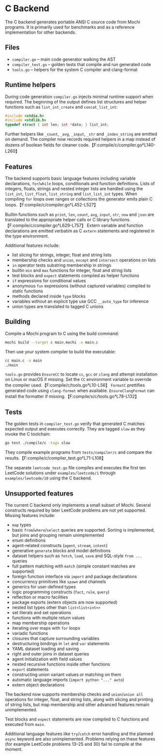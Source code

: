 # C Backend

The C backend generates portable ANSI C source code from Mochi programs. It is primarily used for benchmarks and as a reference implementation for other backends.

## Files

- `compiler.go` – main code generator walking the AST
- `compiler_test.go` – golden tests that compile and run generated code
- `tools.go` – helpers for the system C compiler and clang-format

## Runtime helpers

During code generation `compiler.go` injects minimal runtime support when required. The beginning of the output defines list structures and helper functions such as `list_int_create` and `concat_list_int`:

```c
#include <stdio.h>
#include <stdlib.h>
typedef struct { int len; int *data; } list_int;
```

Further helpers like `_count`, `_avg`, `_input`, `_str` and `_index_string` are emitted on demand. The compiler now records required helpers in a map instead of dozens of boolean fields for cleaner code.【F:compile/c/compiler.go†L140-L260】

## Features

The backend supports basic language features including variable declarations, `for`/`while` loops, conditionals and function definitions. Lists of integers, floats, strings and nested integer lists are handled using the `list_int`, `list_float`, `list_string` and `list_list_int` types. When compiling `for` loops over ranges or collections the generator emits plain C loops.【F:compile/c/compiler.go†L452-L527】

Builtin functions such as `print`, `len`, `count`, `avg`, `input`, `str`, `now` and `json` are translated to the appropriate helper calls or C library functions.【F:compile/c/compiler.go†L629-L757】
Extern variable and function declarations are emitted verbatim as C `extern` statements and registered in the type environment.

Additional features include:

- list slicing for strings, integer, float and string lists
- membership checks and `union`, `except` and `intersect` operations on lists
- `in` operator tests substring membership in strings
- builtin `min` and `max` functions for integer, float and string lists
- test blocks and `expect` statements compiled as helper functions
- `if` expressions for conditional values
- anonymous `fun` expressions (without captured variables) compiled to static functions
- methods declared inside `type` blocks
- variables without an explicit type use GCC `__auto_type` for inference
- union types are translated to tagged C unions

## Building

Compile a Mochi program to C using the build command:

```bash
mochi build --target c main.mochi -o main.c
```

Then use your system compiler to build the executable:

```bash
cc main.c -o main
./main
```

`tools.go` provides `EnsureCC` to locate `cc`, `gcc` or `clang` and attempt installation on Linux or macOS if missing. Set the `CC` environment variable to override the compiler used.【F:compile/c/tools.go†L10-L56】
`FormatC` prettifies generated code using `clang-format` when available. `EnsureClangFormat` can install the formatter if missing.【F:compile/x/c/tools.go†L78-L132】

## Tests

The golden tests in `compiler_test.go` verify that generated C matches expected output and executes correctly. They are tagged `slow` as they invoke the C toolchain:

```bash
go test ./compile/c -tags slow
```

They compile example programs from `tests/compiler/c` and compare the results.【F:compile/c/compiler_test.go†L71-L108】

The separate `leetcode_test.go` file compiles and executes the first ten
LeetCode solutions under `examples/leetcode/1` through `examples/leetcode/10`
using the C backend.

## Unsupported features

The current C backend only implements a small subset of Mochi. Several
constructs required by later LeetCode problems are not yet supported. Missing
features include:

- `map` types
- basic `from`/`where`/`select` queries are supported. Sorting is implemented,
  but joins and grouping remain unimplemented
- enum definitions
- agent-related constructs (`agent`, `stream`, `intent`)
- generative `generate` blocks and model definitions
- dataset helpers such as `fetch`, `load`, `save` and SQL-style `from ...` queries
- full pattern matching with `match` (simple constant matches are supported)
- foreign function interface via `import` and package declarations
- concurrency primitives like `spawn` and channels
- generics for user-defined types
- logic programming constructs (`fact`, `rule`, `query`)
- reflection or macro facilities
- package exports (extern objects are now supported)
- nested list types other than `list<list<int>>`
- set literals and set operations
- functions with multiple return values
- map membership operations
- iterating over maps with `for` loops
- variadic functions
- closures that capture surrounding variables
- destructuring bindings in `let` and `var` statements
- YAML dataset loading and saving
- right and outer joins in dataset queries
- agent initialization with field values
- nested recursive functions inside other functions
- `export` statements
- constructing union variant values or matching on them
- automatic language imports (`import python "..." auto`)
- extern object declarations

The backend now supports membership checks and `union`/`union all` operations
for integer, float, and string lists, along with slicing and printing of string
lists, but map membership and other advanced features
remain unimplemented.

Test blocks and `expect` statements are now compiled to C functions and
executed from `main`.

Additional language features like `try`/`catch` error handling and the planned
`async` keyword are also unimplemented. Problems relying on these features
(for example LeetCode problems 13–25 and 30) fail to compile at the moment.
